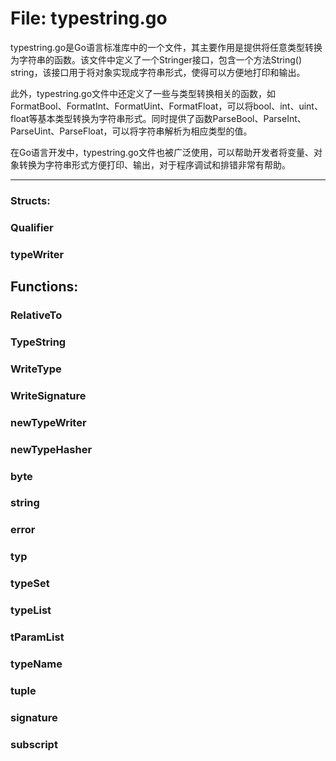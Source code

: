 # File: typestring.go

typestring.go是Go语言标准库中的一个文件，其主要作用是提供将任意类型转换为字符串的函数。该文件中定义了一个Stringer接口，包含一个方法String() string，该接口用于将对象实现成字符串形式，使得可以方便地打印和输出。

此外，typestring.go文件中还定义了一些与类型转换相关的函数，如FormatBool、FormatInt、FormatUint、FormatFloat，可以将bool、int、uint、float等基本类型转换为字符串形式。同时提供了函数ParseBool、ParseInt、ParseUint、ParseFloat，可以将字符串解析为相应类型的值。

在Go语言开发中，typestring.go文件也被广泛使用，可以帮助开发者将变量、对象转换为字符串形式方便打印、输出，对于程序调试和排错非常有帮助。




---

### Structs:

### Qualifier





### typeWriter





## Functions:

### RelativeTo





### TypeString





### WriteType





### WriteSignature





### newTypeWriter





### newTypeHasher





### byte





### string





### error





### typ





### typeSet





### typeList





### tParamList





### typeName





### tuple





### signature





### subscript






